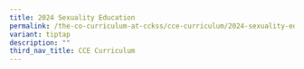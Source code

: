 ```yaml
---
title: 2024 Sexuality Education
permalink: /the-co-curriculum-at-cckss/cce-curriculum/2024-sexuality-education/
variant: tiptap
description: ""
third_nav_title: CCE Curriculum
---
```

